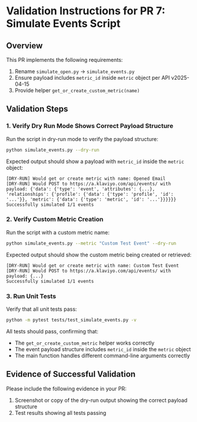 # Validation Instructions for PR 7: Simulate Events Script

## Overview

This PR implements the following requirements:

1. Rename `simulate_open.py` → `simulate_events.py`
2. Ensure payload includes `metric_id` inside `metric` object per API v2025-04-15
3. Provide helper `get_or_create_custom_metric(name)`

## Validation Steps

### 1. Verify Dry Run Mode Shows Correct Payload Structure

Run the script in dry-run mode to verify the payload structure:

```bash
python simulate_events.py --dry-run
```

Expected output should show a payload with `metric_id` inside the `metric` object:

```
[DRY-RUN] Would get or create metric with name: Opened Email
[DRY-RUN] Would POST to https://a.klaviyo.com/api/events/ with payload: {'data': {'type': 'event', 'attributes': {...}, 'relationships': {'profile': {'data': {'type': 'profile', 'id': '...'}}, 'metric': {'data': {'type': 'metric', 'id': '...'}}}}}}
Successfully simulated 1/1 events
```

### 2. Verify Custom Metric Creation

Run the script with a custom metric name:

```bash
python simulate_events.py --metric "Custom Test Event" --dry-run
```

Expected output should show the custom metric being created or retrieved:

```
[DRY-RUN] Would get or create metric with name: Custom Test Event
[DRY-RUN] Would POST to https://a.klaviyo.com/api/events/ with payload: {...}
Successfully simulated 1/1 events
```

### 3. Run Unit Tests

Verify that all unit tests pass:

```bash
python -m pytest tests/test_simulate_events.py -v
```

All tests should pass, confirming that:
- The `get_or_create_custom_metric` helper works correctly
- The event payload structure includes `metric_id` inside the `metric` object
- The main function handles different command-line arguments correctly

## Evidence of Successful Validation

Please include the following evidence in your PR:

1. Screenshot or copy of the dry-run output showing the correct payload structure
2. Test results showing all tests passing
